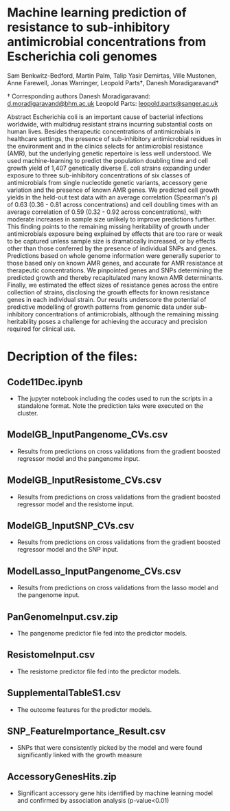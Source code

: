 # Machine learning prediction of resistance to sub-inhibitory antimicrobial concentrations from Escherichia coli genomes

Sam Benkwitz-Bedford,
Martin Palm,
Talip Yasir Demirtas,
Ville Mustonen,
Anne Farewell,
Jonas Warringer,
Leopold Parts†,
Danesh Moradigaravand†


†  Corresponding authors 
Danesh Moradigaravand: d.moradigaravand@bhm.ac.uk
Leopold Parts: leopold.parts@sanger.ac.uk 

 
Abstract 
Escherichia coli is an important cause of bacterial infections worldwide, with multidrug resistant strains incurring substantial costs on human lives. Besides therapeutic concentrations of antimicrobials in healthcare settings, the presence of sub-inhibitory antimicrobial residues in the environment and in the clinics selects for antimicrobial resistance (AMR), but the underlying genetic repertoire is less well understood. We used machine-learning to predict the population doubling time and cell growth yield of 1,407 genetically diverse E. coli strains expanding under exposure to three sub-inhibitory concentrations of six classes of antimicrobials from single nucleotide genetic variants, accessory gene variation and the presence of known AMR genes. We predicted cell growth yields in the held-out test data with an average correlation (Spearman's ρ) of 0.63 (0.36 - 0.81 across concentrations) and cell doubling times with an average correlation of 0.59 (0.32 - 0.92 across concentrations), with moderate increases in sample size unlikely to improve predictions further. This finding points to the remaining missing heritability of growth under antimicrobials exposure being explained by effects that are too rare or weak to be captured unless sample size is dramatically increased, or by effects other than those conferred by the presence of individual SNPs and genes. Predictions based on whole genome information were generally superior to those based only on known AMR genes, and accurate for AMR resistance at therapeutic concentrations. We pinpointed genes and SNPs determining the predicted growth and thereby recapitulated many known AMR determinants. Finally, we estimated the effect sizes of resistance genes across the entire collection of strains, disclosing the growth effects for known resistance genes in each individual strain. Our results underscore the potential of predictive modelling of growth patterns from genomic data under sub-inhibitory concentrations of antimicrobials, although the remaining missing heritability poses a challenge for achieving the accuracy and precision required for clinical use. 



# Decription of the files:

## Code11Dec.ipynb
- The jupyter notebook including the codes used to run the scripts in a standalone format. Note the prediction taks were executed on the cluster.

## ModelGB_InputPangenome_CVs.csv
- Results from predictions on cross validations from the gradient boosted regressor model and the pangenome input.

## ModelGB_InputResistome_CVs.csv
- Results from predictions on cross validations from the gradient boosted regressor model and the resistome input.

## ModelGB_InputSNP_CVs.csv
- Results from predictions on cross validations from the gradient boosted regressor model and the SNP input.

## ModelLasso_InputPangenome_CVs.csv
- Results from predictions on cross validations from the lasso model and the pangenome input.

## PanGenomeInput.csv.zip
- The pangenome predictor file fed into the predictor models.

## ResistomeInput.csv
- The resistome predictor file fed into the predictor models.

## SupplementalTableS1.csv
- The outcome features for the predictor models.

## SNP_FeatureImportance_Result.csv
- SNPs that were consistently picked by the model and were found significantly linked with the growth measure

## AccessoryGenesHits.zip
- Significant accessory gene hits identified by machine learning model and confirmed by association analysis (p-value<0.01)

